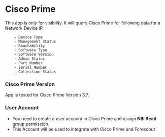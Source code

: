 # Cisco Prime
This app is only for visibility. It will query Cisco Prime for following data for a Network Device IP. 

        - Device Type
        - Management Status
        - Reachability
        - Software Type
        - Software Version
        - Admin Status
        - Part Number
        - Serial Number
        - Collection Status

### Cisco Prime Version
App is tested for Cisco Prime Version 3.7. 
### User Account 
- You need to create a user account in Cisco Prime and assign **NBI Read** group permission. 
- This Account will be used to integrate with Cisco Prime and Forescout 
